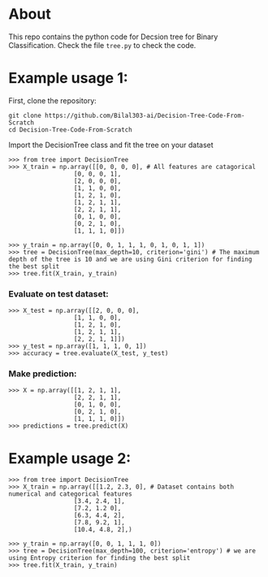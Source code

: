 # About
This repo contains the python code for Decsion tree for Binary Classification. Check the file <code>tree.py</code> to check the code.
# Example usage 1:
First, clone the repository:
```
git clone https://github.com/Bilal303-ai/Decision-Tree-Code-From-Scratch
cd Decision-Tree-Code-From-Scratch
```
Import the DecisionTree class and fit the tree on your dataset
```
>>> from tree import DecisionTree
>>> X_train = np.array([[0, 0, 0, 0], # All features are catagorical
                  [0, 0, 0, 1],
                  [2, 0, 0, 0],
                  [1, 1, 0, 0],
                  [1, 2, 1, 0],
                  [1, 2, 1, 1],
                  [2, 2, 1, 1],
                  [0, 1, 0, 0],
                  [0, 2, 1, 0],
                  [1, 1, 1, 0]])

>>> y_train = np.array([0, 0, 1, 1, 1, 0, 1, 0, 1, 1])
>>> tree = DecisionTree(max_depth=10, criterion='gini') # The maximum depth of the tree is 10 and we are using Gini criterion for finding the best split
>>> tree.fit(X_train, y_train)
```
### Evaluate on test dataset:
```
>>> X_test = np.array([[2, 0, 0, 0],
                  [1, 1, 0, 0],
                  [1, 2, 1, 0],
                  [1, 2, 1, 1],
                  [2, 2, 1, 1]])
>>> y_test = np.array([1, 1, 1, 0, 1])
>>> accuracy = tree.evaluate(X_test, y_test)
```
### Make prediction:
```
>>> X = np.array([[1, 2, 1, 1],
                  [2, 2, 1, 1],
                  [0, 1, 0, 0],
                  [0, 2, 1, 0],
                  [1, 1, 1, 0]])
>>> predictions = tree.predict(X)
```
# Example usage 2:
```
>>> from tree import DecisionTree
>>> X_train = np.array([[1.2, 2.3, 0], # Dataset contains both numerical and categorical features
                  [3.4, 2.4, 1],
                  [7.2, 1.2 0],
                  [6.3, 4.4, 2],
                  [7.8, 9.2, 1],
                  [10.4, 4.8, 2],)

>>> y_train = np.array([0, 0, 1, 1, 1, 0])
>>> tree = DecisionTree(max_depth=100, criterion='entropy') # we are using Entropy criterion for finding the best split
>>> tree.fit(X_train, y_train)
```

